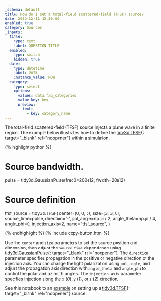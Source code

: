 ```yaml
---
_schema: default
title: How do I set a total-field scattered-field (TFSF) source?
date: 2023-12-11 15:20:00
enabled: true
category: Sources
_inputs:
  title:
    type: text
    label: QUESTION TITLE
  enabled:
    type: switch
    hidden: true
  date:
    type: datetime
    label: DATE
    instance_value: NOW
  category:
    type: select
    options:
      values: data.faq_categories
      value_key: key
      preview:
        text:
          - key: category_name
---
```

The total-field scattered-field (TFSF) source injects a plane wave in a finite region. The example below illustrates how to define the&nbsp;[tidy3d.TFSF](https://docs.flexcompute.com/projects/tidy3d/en/latest/api/_autosummary/tidy3d.TFSF.html){: target="_blank" rel="noopener"}&nbsp;within a simulation.

<div markdown class="code-snippet">{% highlight python %}

# Source bandwidth.
pulse = tidy3d.GaussianPulse(freq0=200e12, fwidth=20e12)

# Source definition
tfsf_source = tidy3d.TFSF(
  center=(0, 0, 5),
  size=(3, 3, 0),
  source_time=pulse,
  direction='-',
  pol_angle=np.pi / 2,
  angle_theta=np.pi / 4,
  angle_phi=0,
  injection_axis=2,
  name="tfsf_source",
)

{% endhighlight %}
{% include copy-button.html %}</div>

Use the `center`&nbsp;and `size` parameters to set the source position and dimension, then adjust the `source_time` dependence using [tidy3d.GaussianPulse](https://docs.flexcompute.com/projects/tidy3d/en/latest/api/_autosummary/tidy3d.GaussianPulse.html){: target="_blank" rel="noopener"}. The `direction` parameter specifies propagation in the positive or negative direction of the injection axis. You can change the light polarization using `pol_angle`, and&nbsp; adjust the propagation axis direction with `angle_theta`&nbsp;and&nbsp;`angle_phi`to control the polar and azimuth angles. The `injection_axis` parameter specifies injection along the `x` (*0*), `y` (*1*), or `z` (*2*) direction.

See this notebook to an&nbsp;[example](https://www.flexcompute.com/tidy3d/examples/notebooks/TFSF/)&nbsp;on setting up a [tidy3d.TFSF](https://docs.flexcompute.com/projects/tidy3d/en/latest/api/_autosummary/tidy3d.TFSF.html){: target="_blank" rel="noopener"}&nbsp;source.